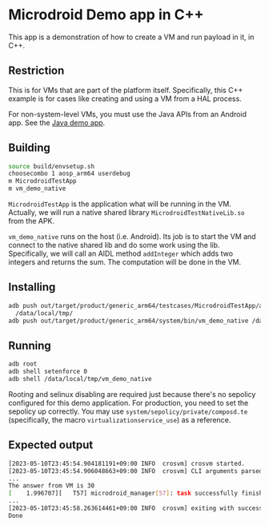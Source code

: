 # Microdroid Demo app in C++

This app is a demonstration of how to create a VM and run payload in it, in C++.

## Restriction

This is for VMs that are part of the platform itself. Specifically, this C++ example is for cases
like creating and using a VM from a HAL process.

For non-system-level VMs, you must use the Java APIs from an Android app. See the [Java demo
app](../demo/README.md).

## Building

```sh
source build/envsetup.sh
choosecombo 1 aosp_arm64 userdebug
m MicrodroidTestApp
m vm_demo_native
```

`MicrodroidTestApp` is the application what will be running in the VM. Actually, we will run a
native shared library `MicrodroidTestNativeLib.so` from the APK.

`vm_demo_native` runs on the host (i.e. Android). Its job is to start the VM and connect to the
native shared lib and do some work using the lib. Specifically, we will call an AIDL method
`addInteger` which adds two integers and returns the sum. The computation will be done in the VM.

## Installing

```sh
adb push out/target/product/generic_arm64/testcases/MicrodroidTestApp/arm64/MicrodroidTestApp.apk \
  /data/local/tmp/
adb push out/target/product/generic_arm64/system/bin/vm_demo_native /data/local/tmp/
```

## Running

```sh
adb root
adb shell setenforce 0
adb shell /data/local/tmp/vm_demo_native
```

Rooting and selinux disabling are required just because there's no sepolicy configured for this demo
application. For production, you need to set the sepolicy up correctly. You may use
`system/sepolicy/private/composd.te` (specifically, the macro `virtualizationservice_use`) as a
reference.

## Expected output

```sh
[2023-05-10T23:45:54.904181191+09:00 INFO  crosvm] crosvm started.
[2023-05-10T23:45:54.906048663+09:00 INFO  crosvm] CLI arguments parsed.
...
The answer from VM is 30
[    1.996707][   T57] microdroid_manager[57]: task successfully finished
...
[2023-05-10T23:45:58.263614461+09:00 INFO  crosvm] exiting with success
Done
```
